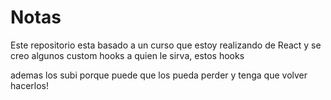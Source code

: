 # Notas

Este repositorio esta basado a un curso que estoy realizando de React y se creo algunos custom hooks
a quien le sirva, estos hooks

ademas los subi porque puede que los pueda perder y tenga que volver hacerlos!